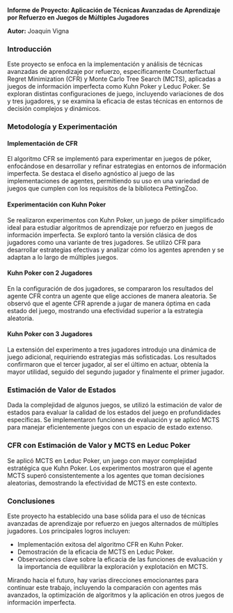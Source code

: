 **Informe de Proyecto: Aplicación de Técnicas Avanzadas de Aprendizaje por Refuerzo en Juegos de Múltiples Jugadores**

**Autor:** Joaquin Vigna

### Introducción

Este proyecto se enfoca en la implementación y análisis de técnicas avanzadas de aprendizaje por refuerzo, específicamente Counterfactual Regret Minimization (CFR) y Monte Carlo Tree Search (MCTS), aplicadas a juegos de información imperfecta como Kuhn Poker y Leduc Poker. Se exploran distintas configuraciones de juego, incluyendo variaciones de dos y tres jugadores, y se examina la eficacia de estas técnicas en entornos de decisión complejos y dinámicos.

### Metodología y Experimentación

#### Implementación de CFR

El algoritmo CFR se implementó para experimentar en juegos de póker, enfocándose en desarrollar y refinar estrategias en entornos de información imperfecta. Se destaca el diseño agnóstico al juego de las implementaciones de agentes, permitiendo su uso en una variedad de juegos que cumplen con los requisitos de la biblioteca PettingZoo.

#### Experimentación con Kuhn Poker

Se realizaron experimentos con Kuhn Poker, un juego de póker simplificado ideal para estudiar algoritmos de aprendizaje por refuerzo en juegos de información imperfecta. Se exploró tanto la versión clásica de dos jugadores como una variante de tres jugadores. Se utilizó CFR para desarrollar estrategias efectivas y analizar cómo los agentes aprenden y se adaptan a lo largo de múltiples juegos.

#### Kuhn Poker con 2 Jugadores

En la configuración de dos jugadores, se compararon los resultados del agente CFR contra un agente que elige acciones de manera aleatoria. Se observó que el agente CFR aprende a jugar de manera óptima en cada estado del juego, mostrando una efectividad superior a la estrategia aleatoria.

#### Kuhn Poker con 3 Jugadores

La extensión del experimento a tres jugadores introdujo una dinámica de juego adicional, requiriendo estrategias más sofisticadas. Los resultados confirmaron que el tercer jugador, al ser el último en actuar, obtenía la mayor utilidad, seguido del segundo jugador y finalmente el primer jugador.

### Estimación de Valor de Estados

Dada la complejidad de algunos juegos, se utilizó la estimación de valor de estados para evaluar la calidad de los estados del juego en profundidades específicas. Se implementaron funciones de evaluación y se aplicó MCTS para manejar eficientemente juegos con un espacio de estado extenso.

### CFR con Estimación de Valor y MCTS en Leduc Poker

Se aplicó MCTS en Leduc Poker, un juego con mayor complejidad estratégica que Kuhn Poker. Los experimentos mostraron que el agente MCTS superó consistentemente a los agentes que toman decisiones aleatorias, demostrando la efectividad de MCTS en este contexto.

### Conclusiones

Este proyecto ha establecido una base sólida para el uso de técnicas avanzadas de aprendizaje por refuerzo en juegos alternados de múltiples jugadores. Los principales logros incluyen:

- Implementación exitosa del algoritmo CFR en Kuhn Poker.
- Demostración de la eficacia de MCTS en Leduc Poker.
- Observaciones clave sobre la eficacia de las funciones de evaluación y la importancia de equilibrar la exploración y explotación en MCTS.

Mirando hacia el futuro, hay varias direcciones emocionantes para continuar este trabajo, incluyendo la comparación con agentes más avanzados, la optimización de algoritmos y la aplicación en otros juegos de información imperfecta.